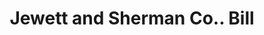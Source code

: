 ---
doi: 10.7916/D8QJ8VGQ
date_other: '1870'
date_other_textual: 1870-1879
form: printed ephemera
genre:
- Invoices
name:
- Jewett and Sherman Co.
object_in_context_url: https://biggert.cul.columbia.edu/items/view/ave_biggert_01609
subject_hierarchical_geographic:
- Milwaukee, Wisconsin, United States
subject_name:
- Jewett and Sherman Co.
title: Jewett and Sherman Co.. Bill
sort_title: Jewett and Sherman Co.. Bill
call_number: ave_biggert_01609
coordinates:
- 43.05,-87.95
pid: ave_biggert_01609
identifiers: ave_biggert_01609
thumbnail: https://derivativo-2.library.columbia.edu/iiif/2/ldpd:343874/full/!256,256/0/native.jpg
permalink: "/biggert/ave_biggert_01609/"
layout: iiif-image-page
---